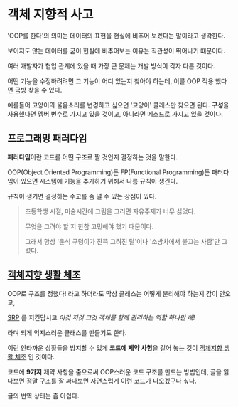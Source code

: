 # 객체 지향적 사고

'OOP를 한다'의 의미는 데이터의 표현을 현실에 비추어 보겠다는 말이라고 생각한다.

보이지도 않는 데이터를 굳이 현실에 비추어보는 이유는 직관성이 뛰어나기 떄문이다.

여러 개발자가 협업 관계에 있을 때 가장 큰 문제는 개발 방식이 각자 다른 것이다.

어떤 기능을 수정하려려면 그 기능이 어디 있는지 찾아야 하는데,
이를 OOP 적용 했다면 금방 찾을 수 있다.

예를들어 고양이의 울음소리를 변경하고 싶으면 '고양이' 클래스만 찾으면 된다.
**구성**을 사용했다면 멤버 변수로 가지고 있을 것이고, 아니라면 메소드로 가지고 있을 것이다.

## 프로그래밍 패러다임

**패러다임**이란 코드를 어떤 구조로 짤 것인지 결정하는 것을 말한다.

OOP(Object Oriented Programming)든 FP(Functional Programming)든 패러다임이 있으면
시스템에 기능을 추가하기 위해서 나름 규칙이 생긴다.

규칙이 생기면 결정하는 수고를 좀 덜 수 있는 장점이 있다.

> 초등학생 시절, 미술시간에 그림을 그리면 자유주제가 너무 싫었다.
>
> 무엇을 그려야 할 지 한참 고민해야 했기 때문이다.
>
> 그래서 항상 '운석 구덩이가 잔뜩 그려진 달'이나 '소방차에서 불끄는 사람'만 그렸다.

## [객체지향 생활 체조](https://developerfarm.wordpress.com/2012/02/03/object_calisthenics_summary/)

OOP로 구조를 정했다! 라고 하더라도 막상 클래스는 어떻게 분리해야 하는지 감이 안오고,

[SRP](https://ko.wikipedia.org/wiki/%EB%8B%A8%EC%9D%BC_%EC%B1%85%EC%9E%84_%EC%9B%90%EC%B9%99)
를 지킨답시고 *이것 저것 그것 객체를 함께 관리하는 역할 하나만 해!*

라며 되게 억지스러운 클래스를 만들기도 한다.

이런 안타까운 상황들을 방지할 수 있게 **코드에 제약 사항**을 걸어 놓는 것이
[객체지향 생활 체조](https://developerfarm.wordpress.com/2012/02/03/object_calisthenics_summary/)
인 것이다.

코드에 **9가지** 제약 사항을 줌으로써 OOP스러운 코드 구조를 만드는 방법인데,
글을 읽다보면 정말 구조를 잘 짜다보면 자연스럽게 이런 코드가 나오겠구나 싶다.

글의 번역 상태는 좀 아쉽다.
